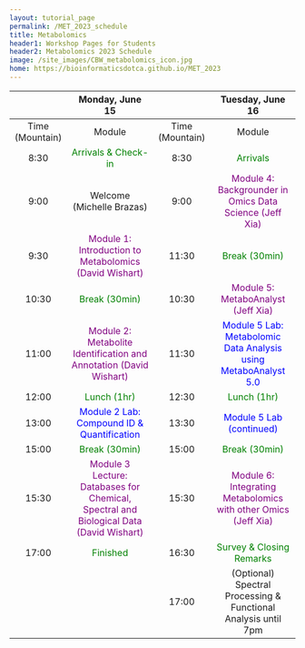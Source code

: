 ```yaml
---
layout: tutorial_page
permalink: /MET_2023_schedule
title: Metabolomics
header1: Workshop Pages for Students
header2: Metabolomics 2023 Schedule
image: /site_images/CBW_metabolomics_icon.jpg
home: https://bioinformaticsdotca.github.io/MET_2023
---
```


| | Monday, June 15 | | Tuesday, June 16 | 
| :---: | :---: | :---: | :---: |  
| Time (Mountain) | Module | Time (Mountain) | Module |
| 8:30 | <font color="green">Arrivals & Check-in</font> | 8:30 | <font color="green">Arrivals</font> 
|	9:00	|	Welcome (Michelle Brazas)	|	9:00	|	<font color="purple">Module 4: Backgrounder in Omics Data Science (Jeff Xia)</font>	|
|	9:30	|	<font color="purple">Module 1: Introduction to Metabolomics (David Wishart) </font>	|	11:30	|	<font color="green">Break (30min)</font>|
|	10:30	|	<font color="green">Break (30min)</font>|	10:30	|	<font color="purple">Module 5: MetaboAnalyst (Jeff Xia)</font>	|
|	11:00	|	<font color="purple">Module 2: Metabolite Identification and Annotation (David Wishart)</font>	|	11:30	|	<font color="blue">Module 5 Lab: Metabolomic Data Analysis using MetaboAnalyst 5.0</font>	|
|	12:00	|	<font color="green">Lunch (1hr)</font>|	12:30	|	<font color="green">Lunch (1hr)</font>	|
|	13:00	|	<font color="blue">Module 2 Lab: Compound ID & Quantification |	13:30	|	<font color="blue">Module 5 Lab (continued)</font>|
|	15:00	|	<font color="green">Break (30min)</font>|	15:00	|	<font color="green">Break (30min)</font>	|
|	15:30	|	<font color="purple">Module 3 Lecture: Databases for Chemical, Spectral and Biological Data (David Wishart)</font>	|	15:30	|	<font color="purple">Module 6: Integrating Metabolomics with other Omics (Jeff Xia)</font>	|
|	17:00	| <font color="green"> Finished</font> | 16:30|	<font color="green">Survey & Closing Remarks</font> |
| || 17:00 |(Optional) Spectral Processing & Functional Analysis until 7pm	|
